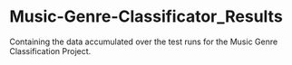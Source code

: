 # Music-Genre-Classificator_Results
Containing the data accumulated over the test runs for the Music Genre Classification Project.
